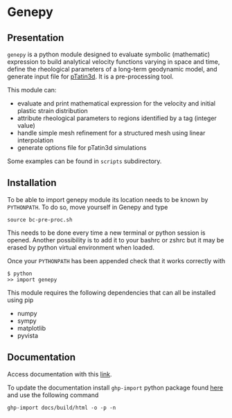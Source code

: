 # Genepy
## Presentation
`genepy` is a python module designed to evaluate symbolic (mathematic) expression to build analytical velocity functions varying in space and time, define the rheological parameters of a long-term geodynamic model, and generate input file for [pTatin3d](https://github.com/laetitialp/ptatin-gene).
It is a pre-processing tool.

This module can:
- evaluate and print mathematical expression for the velocity and initial plastic strain distribution 
- attribute rheological parameters to regions identified by a tag (integer value)
- handle simple mesh refinement for a structured mesh using linear interpolation
- generate options file for pTatin3d simulations

Some examples can be found in `scripts`  subdirectory.

## Installation
To be able to import genepy module its location needs to be known by `PYTHONPATH`.
To do so, move yourself in Genepy and type

`source bc-pre-proc.sh`

This needs to be done every time a new terminal or python session is opened.
Another possibility is to add it to your bashrc or zshrc but it may be erased by python virtual environment when loaded.

Once your `PYTHONPATH` has been appended check that it works correctly with

```
$ python
>> import genepy
```

This module requires the following dependencies that can all be installed using pip
- numpy
- sympy
- matplotlib
- pyvista

## Documentation
Access documentation with this [link](https://anthony-jourdon.github.io/Genepy/).

To update the documentation install `ghp-import` python package found [here](https://github.com/c-w/ghp-import) and use the following command

```
ghp-import docs/build/html -o -p -n
```
